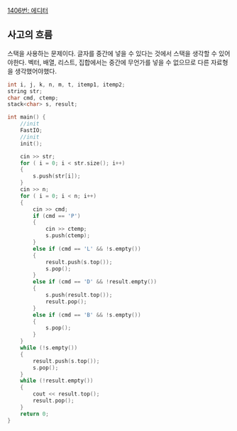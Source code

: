 [1406번: 에디터](https://www.acmicpc.net/problem/1406)

## 사고의 흐름

스택을 사용하는 문제이다. 글자를 중간에 넣을 수 있다는 것에서 스택을 생각할 수 있어야한다. 벡터, 배열, 리스트, 집합에서는 중간에 무언가를 넣을 수 없으므로 다른 자료형을 생각했어야했다.

```cpp
int i, j, k, n, m, t, itemp1, itemp2;
string str;
char cmd, ctemp;
stack<char> s, result;

int main() {
	//init
	FastIO;
	//init
	init();

	cin >> str;
	for ( i = 0; i < str.size(); i++)
	{
		s.push(str[i]);
	}
	cin >> n;
	for ( i = 0; i < n; i++)
	{
		cin >> cmd;
		if (cmd == 'P')
		{
			cin >> ctemp;
			s.push(ctemp);
		}
		else if (cmd == 'L' && !s.empty())
		{
			result.push(s.top());
			s.pop();
		}
		else if (cmd == 'D' && !result.empty())
		{
			s.push(result.top());
			result.pop();
		}
		else if (cmd == 'B' && !s.empty())
		{
			s.pop();
		}
	}
	while (!s.empty())
	{
		result.push(s.top());
		s.pop();
	}
	while (!result.empty())
	{
		cout << result.top();
		result.pop();
	}
	return 0;
}
```
